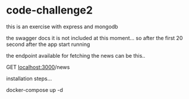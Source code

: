 # code-challenge2
this is an exercise with express and mongodb

the swagger docs it is not included at this moment... 
so after the first 20 second after the app start running 

the endpoint available for fetching the news can be this..

GET <localhost:3000>/news




installation steps... 

docker-compose up -d


